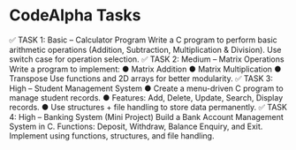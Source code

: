 # CodeAlpha Tasks
✅
 TASK 1: Basic – Calculator Program 
Write a C program to perform basic arithmetic operations (Addition, Subtraction, Multiplication & Division). 
Use switch case for operation selection. 
✅
 TASK 2: Medium – Matrix Operations 
Write a program to implement: 
● Matrix Addition 
● Matrix Multiplication 
● Transpose 
Use functions and 2D arrays for better modularity. 
✅
 TASK 3: High – Student Management System 
● Create a menu-driven C program to manage student records. 
● Features: Add, Delete, Update, Search, Display records. 
● Use structures + file handling to store data permanently. 
✅
 TASK 4: High – Banking System (Mini Project) 
Build a Bank Account Management System in C. 
Functions: Deposit, Withdraw, Balance Enquiry, and Exit. 
Implement using functions, structures, and file handling.
